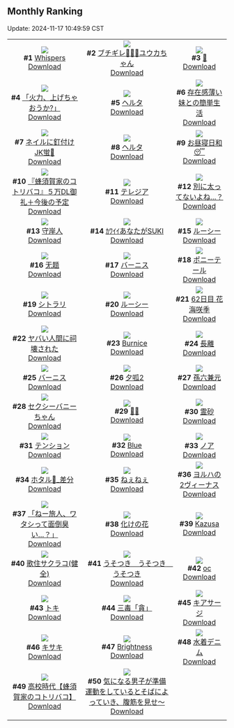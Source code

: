 ## Monthly Ranking
Update: 2024-11-17 10:49:59 CST

|      |      |      |
| :----: | :----: | :----: |
| ![](https://i.pixiv.re/c/240x480/img-master/img/2024/10/19/14/53/37/123474762_p0_master1200.jpg)<br>**#1** [Whispers](https://www.pixiv.net/artworks/123474762)<br>[Download](https://i.pixiv.re/img-original/img/2024/10/19/14/53/37/123474762_p0.jpg) | ![](https://i.pixiv.re/c/240x480/img-master/img/2024/10/19/12/54/26/123472228_p0_master1200.jpg)<br>**#2** [ブチギレ💢💢💢ユウカちゃん](https://www.pixiv.net/artworks/123472228)<br>[Download](https://i.pixiv.re/img-original/img/2024/10/19/12/54/26/123472228_p0.png) | ![](https://i.pixiv.re/c/240x480/img-master/img/2024/10/18/13/46/24/123441017_p0_master1200.jpg)<br>**#3** [👀](https://www.pixiv.net/artworks/123441017)<br>[Download](https://i.pixiv.re/img-original/img/2024/10/18/13/46/24/123441017_p0.jpg) |
| ![](https://i.pixiv.re/c/240x480/img-master/img/2024/10/19/00/01/23/123458377_p0_master1200.jpg)<br>**#4** [「火力、上げちゃおうか?」](https://www.pixiv.net/artworks/123458377)<br>[Download](https://i.pixiv.re/img-original/img/2024/10/19/00/01/23/123458377_p0.png) | ![](https://i.pixiv.re/c/240x480/img-master/img/2024/10/19/18/45/13/123480494_p0_master1200.jpg)<br>**#5** [ヘルタ](https://www.pixiv.net/artworks/123480494)<br>[Download](https://i.pixiv.re/img-original/img/2024/10/19/18/45/13/123480494_p0.jpg) | ![](https://i.pixiv.re/c/240x480/img-master/img/2024/10/19/00/00/39/123458263_p0_master1200.jpg)<br>**#6** [存在感薄い妹との簡単生活](https://www.pixiv.net/artworks/123458263)<br>[Download](https://i.pixiv.re/img-original/img/2024/10/19/00/00/39/123458263_p0.jpg) |
| ![](https://i.pixiv.re/c/240x480/img-master/img/2024/10/19/18/10/17/123479587_p0_master1200.jpg)<br>**#7** [ネイルに釘付けJK蛍💅](https://www.pixiv.net/artworks/123479587)<br>[Download](https://i.pixiv.re/img-original/img/2024/10/19/18/10/17/123479587_p0.png) | ![](https://i.pixiv.re/c/240x480/img-master/img/2024/10/19/11/57/22/123470868_p0_master1200.jpg)<br>**#8** [ヘルタ](https://www.pixiv.net/artworks/123470868)<br>[Download](https://i.pixiv.re/img-original/img/2024/10/19/11/57/22/123470868_p0.png) | ![](https://i.pixiv.re/c/240x480/img-master/img/2024/10/19/00/00/17/123458166_p0_master1200.jpg)<br>**#9** [お昼寝日和😴](https://www.pixiv.net/artworks/123458166)<br>[Download](https://i.pixiv.re/img-original/img/2024/10/19/00/00/17/123458166_p0.png) |
| ![](https://i.pixiv.re/c/240x480/img-master/img/2024/10/19/16/02/30/123476311_p0_master1200.jpg)<br>**#10** [『蜂須賀家のコトリバコ』５万DL御礼＋今後の予定](https://www.pixiv.net/artworks/123476311)<br>[Download](https://i.pixiv.re/img-original/img/2024/10/19/16/02/30/123476311_p0.jpg) | ![](https://i.pixiv.re/c/240x480/img-master/img/2024/10/19/16/57/16/123477526_p0_master1200.jpg)<br>**#11** [テレジア](https://www.pixiv.net/artworks/123477526)<br>[Download](https://i.pixiv.re/img-original/img/2024/10/19/16/57/16/123477526_p0.jpg) | ![](https://i.pixiv.re/c/240x480/img-master/img/2024/10/19/18/00/11/123479188_p0_master1200.jpg)<br>**#12** [別に太ってないよね…？](https://www.pixiv.net/artworks/123479188)<br>[Download](https://i.pixiv.re/img-original/img/2024/10/19/18/00/11/123479188_p0.jpg) |
| ![](https://i.pixiv.re/c/240x480/img-master/img/2024/10/19/18/00/10/123479185_p0_master1200.jpg)<br>**#13** [守岸人](https://www.pixiv.net/artworks/123479185)<br>[Download](https://i.pixiv.re/img-original/img/2024/10/19/18/00/10/123479185_p0.jpg) | ![](https://i.pixiv.re/c/240x480/img-master/img/2024/10/18/18/14/42/123446458_p0_master1200.jpg)<br>**#14** [ｶﾜｲｲあなたがSUKI](https://www.pixiv.net/artworks/123446458)<br>[Download](https://i.pixiv.re/img-original/img/2024/10/18/18/14/42/123446458_p0.jpg) | ![](https://i.pixiv.re/c/240x480/img-master/img/2024/10/18/00/00/12/123427166_p0_master1200.jpg)<br>**#15** [ルーシー](https://www.pixiv.net/artworks/123427166)<br>[Download](https://i.pixiv.re/img-original/img/2024/10/18/00/00/12/123427166_p0.jpg) |
| ![](https://i.pixiv.re/c/240x480/img-master/img/2024/10/17/01/00/47/123398018_p0_master1200.jpg)<br>**#16** [无题](https://www.pixiv.net/artworks/123398018)<br>[Download](https://i.pixiv.re/img-original/img/2024/10/17/01/00/47/123398018_p0.png) | ![](https://i.pixiv.re/c/240x480/img-master/img/2024/10/20/22/46/22/123524648_p0_master1200.jpg)<br>**#17** [バーニス](https://www.pixiv.net/artworks/123524648)<br>[Download](https://i.pixiv.re/img-original/img/2024/10/20/22/46/22/123524648_p0.jpg) | ![](https://i.pixiv.re/c/240x480/img-master/img/2024/10/19/00/31/13/123459658_p0_master1200.jpg)<br>**#18** [ポニーテール](https://www.pixiv.net/artworks/123459658)<br>[Download](https://i.pixiv.re/img-original/img/2024/10/19/00/31/13/123459658_p0.jpg) |
| ![](https://i.pixiv.re/c/240x480/img-master/img/2024/10/19/00/01/24/123458379_p0_master1200.jpg)<br>**#19** [シトラリ](https://www.pixiv.net/artworks/123458379)<br>[Download](https://i.pixiv.re/img-original/img/2024/10/19/00/01/24/123458379_p0.jpg) | ![](https://i.pixiv.re/c/240x480/img-master/img/2024/10/20/00/00/07/123491751_p0_master1200.jpg)<br>**#20** [ルーシー](https://www.pixiv.net/artworks/123491751)<br>[Download](https://i.pixiv.re/img-original/img/2024/10/20/00/00/07/123491751_p0.jpg) | ![](https://i.pixiv.re/c/240x480/img-master/img/2024/10/19/23/46/33/123491222_p0_master1200.jpg)<br>**#21** [62日目 花海咲季](https://www.pixiv.net/artworks/123491222)<br>[Download](https://i.pixiv.re/img-original/img/2024/10/19/23/46/33/123491222_p0.png) |
| ![](https://i.pixiv.re/c/240x480/img-master/img/2024/10/19/22/14/08/123487836_p0_master1200.jpg)<br>**#22** [ヤバい人間に祠壊された](https://www.pixiv.net/artworks/123487836)<br>[Download](https://i.pixiv.re/img-original/img/2024/10/19/22/14/08/123487836_p0.jpg) | ![](https://i.pixiv.re/c/240x480/img-master/img/2024/10/17/07/15/25/123403029_p0_master1200.jpg)<br>**#23** [Burnice](https://www.pixiv.net/artworks/123403029)<br>[Download](https://i.pixiv.re/img-original/img/2024/10/17/07/15/25/123403029_p0.jpg) | ![](https://i.pixiv.re/c/240x480/img-master/img/2024/10/20/00/01/01/123491961_p0_master1200.jpg)<br>**#24** [長離](https://www.pixiv.net/artworks/123491961)<br>[Download](https://i.pixiv.re/img-original/img/2024/10/20/00/01/01/123491961_p0.png) |
| ![](https://i.pixiv.re/c/240x480/img-master/img/2024/10/17/00/00/19/123395906_p0_master1200.jpg)<br>**#25** [バーニス](https://www.pixiv.net/artworks/123395906)<br>[Download](https://i.pixiv.re/img-original/img/2024/10/17/00/00/19/123395906_p0.jpg) | ![](https://i.pixiv.re/c/240x480/img-master/img/2024/10/20/10/58/34/123503888_p0_master1200.jpg)<br>**#26** [夕呱2](https://www.pixiv.net/artworks/123503888)<br>[Download](https://i.pixiv.re/img-original/img/2024/10/20/10/58/34/123503888_p0.jpg) | ![](https://i.pixiv.re/c/240x480/img-master/img/2024/10/17/00/03/46/123396286_p0_master1200.jpg)<br>**#27** [孫六兼元](https://www.pixiv.net/artworks/123396286)<br>[Download](https://i.pixiv.re/img-original/img/2024/10/17/00/03/46/123396286_p0.jpg) |
| ![](https://i.pixiv.re/c/240x480/img-master/img/2024/10/19/20/09/14/123483262_p0_master1200.jpg)<br>**#28** [セクシーバニーちゃん](https://www.pixiv.net/artworks/123483262)<br>[Download](https://i.pixiv.re/img-original/img/2024/10/19/20/09/14/123483262_p0.jpg) | ![](https://i.pixiv.re/c/240x480/img-master/img/2024/10/20/00/03/55/123492249_p0_master1200.jpg)<br>**#29** [🖤🖤](https://www.pixiv.net/artworks/123492249)<br>[Download](https://i.pixiv.re/img-original/img/2024/10/20/00/03/55/123492249_p0.jpg) | ![](https://i.pixiv.re/c/240x480/img-master/img/2024/10/17/19/30/02/123416654_p0_master1200.jpg)<br>**#30** [霊砂](https://www.pixiv.net/artworks/123416654)<br>[Download](https://i.pixiv.re/img-original/img/2024/10/17/19/30/02/123416654_p0.jpg) |
| ![](https://i.pixiv.re/c/240x480/img-master/img/2024/10/19/00/09/31/123458898_p0_master1200.jpg)<br>**#31** [テンション](https://www.pixiv.net/artworks/123458898)<br>[Download](https://i.pixiv.re/img-original/img/2024/10/19/00/09/31/123458898_p0.jpg) | ![](https://i.pixiv.re/c/240x480/img-master/img/2024/10/21/00/01/17/123527833_p0_master1200.jpg)<br>**#32** [Blue](https://www.pixiv.net/artworks/123527833)<br>[Download](https://i.pixiv.re/img-original/img/2024/10/21/00/01/17/123527833_p0.jpg) | ![](https://i.pixiv.re/c/240x480/img-master/img/2024/10/20/17/10/19/123512543_p0_master1200.jpg)<br>**#33** [ノア](https://www.pixiv.net/artworks/123512543)<br>[Download](https://i.pixiv.re/img-original/img/2024/10/20/17/10/19/123512543_p0.png) |
| ![](https://i.pixiv.re/c/240x480/img-master/img/2024/10/18/01/36/24/123430408_p0_master1200.jpg)<br>**#34** [ホタル🎨_差分](https://www.pixiv.net/artworks/123430408)<br>[Download](https://i.pixiv.re/img-original/img/2024/10/18/01/36/24/123430408_p0.jpg) | ![](https://i.pixiv.re/c/240x480/img-master/img/2024/10/17/12/00/05/123406328_p0_master1200.jpg)<br>**#35** [ねぇねぇ](https://www.pixiv.net/artworks/123406328)<br>[Download](https://i.pixiv.re/img-original/img/2024/10/17/12/00/05/123406328_p0.jpg) | ![](https://i.pixiv.re/c/240x480/img-master/img/2024/10/18/19/58/51/123449455_p0_master1200.jpg)<br>**#36** [ヨルハの2ヴィーナス](https://www.pixiv.net/artworks/123449455)<br>[Download](https://i.pixiv.re/img-original/img/2024/10/18/19/58/51/123449455_p0.jpg) |
| ![](https://i.pixiv.re/c/240x480/img-master/img/2024/10/21/00/13/22/123528579_p0_master1200.jpg)<br>**#37** [「ねー旅人、ワタシって面倒臭い…？」](https://www.pixiv.net/artworks/123528579)<br>[Download](https://i.pixiv.re/img-original/img/2024/10/21/00/13/22/123528579_p0.png) | ![](https://i.pixiv.re/c/240x480/img-master/img/2024/10/19/21/30/04/123486169_p0_master1200.jpg)<br>**#38** [化けの花](https://www.pixiv.net/artworks/123486169)<br>[Download](https://i.pixiv.re/img-original/img/2024/10/19/21/30/04/123486169_p0.jpg) | ![](https://i.pixiv.re/c/240x480/img-master/img/2024/10/17/19/33/30/123416780_p0_master1200.jpg)<br>**#39** [Kazusa](https://www.pixiv.net/artworks/123416780)<br>[Download](https://i.pixiv.re/img-original/img/2024/10/17/19/33/30/123416780_p0.jpg) |
| ![](https://i.pixiv.re/c/240x480/img-master/img/2024/10/21/19/08/59/123547095_p0_master1200.jpg)<br>**#40** [歌住サクラコ(健全)](https://www.pixiv.net/artworks/123547095)<br>[Download](https://i.pixiv.re/img-original/img/2024/10/21/19/08/59/123547095_p0.jpg) | ![](https://i.pixiv.re/c/240x480/img-master/img/2024/10/19/22/18/09/123487970_p0_master1200.jpg)<br>**#41** [うそつき　うそつき　うそつき](https://www.pixiv.net/artworks/123487970)<br>[Download](https://i.pixiv.re/img-original/img/2024/10/19/22/18/09/123487970_p0.jpg) | ![](https://i.pixiv.re/c/240x480/img-master/img/2024/10/19/16/12/40/123476541_p0_master1200.jpg)<br>**#42** [oc](https://www.pixiv.net/artworks/123476541)<br>[Download](https://i.pixiv.re/img-original/img/2024/10/19/16/12/40/123476541_p0.png) |
| ![](https://i.pixiv.re/c/240x480/img-master/img/2024/10/18/19/20/41/123448333_p0_master1200.jpg)<br>**#43** [トキ](https://www.pixiv.net/artworks/123448333)<br>[Download](https://i.pixiv.re/img-original/img/2024/10/18/19/20/41/123448333_p0.jpg) | ![](https://i.pixiv.re/c/240x480/img-master/img/2024/10/20/00/02/59/123492172_p0_master1200.jpg)<br>**#44** [三毒「貪」](https://www.pixiv.net/artworks/123492172)<br>[Download](https://i.pixiv.re/img-original/img/2024/10/20/00/02/59/123492172_p0.png) | ![](https://i.pixiv.re/c/240x480/img-master/img/2024/10/18/19/15/14/123448183_p0_master1200.jpg)<br>**#45** [キアサージ](https://www.pixiv.net/artworks/123448183)<br>[Download](https://i.pixiv.re/img-original/img/2024/10/18/19/15/14/123448183_p0.jpg) |
| ![](https://i.pixiv.re/c/240x480/img-master/img/2024/10/18/19/30/01/123448583_p0_master1200.jpg)<br>**#46** [キサキ](https://www.pixiv.net/artworks/123448583)<br>[Download](https://i.pixiv.re/img-original/img/2024/10/18/19/30/01/123448583_p0.jpg) | ![](https://i.pixiv.re/c/240x480/img-master/img/2024/10/20/00/00/57/123491943_p0_master1200.jpg)<br>**#47** [Brightness](https://www.pixiv.net/artworks/123491943)<br>[Download](https://i.pixiv.re/img-original/img/2024/10/20/00/00/57/123491943_p0.jpg) | ![](https://i.pixiv.re/c/240x480/img-master/img/2024/10/18/20/06/53/123449824_p0_master1200.jpg)<br>**#48** [水着デニム](https://www.pixiv.net/artworks/123449824)<br>[Download](https://i.pixiv.re/img-original/img/2024/10/18/20/06/53/123449824_p0.png) |
| ![](https://i.pixiv.re/c/240x480/img-master/img/2024/10/17/17/09/32/123412300_p0_master1200.jpg)<br>**#49** [高校時代【蜂須賀家のコトリバコ】](https://www.pixiv.net/artworks/123412300)<br>[Download](https://i.pixiv.re/img-original/img/2024/10/17/17/09/32/123412300_p0.jpg) | ![](https://i.pixiv.re/c/240x480/img-master/img/2024/10/20/09/00/05/123501653_p0_master1200.jpg)<br>**#50** [気になる男子が準備運動をしているとそばによっていき、腹筋を見せ～](https://www.pixiv.net/artworks/123501653)<br>[Download](https://i.pixiv.re/img-original/img/2024/10/20/09/00/05/123501653_p0.jpg) |
|      |
